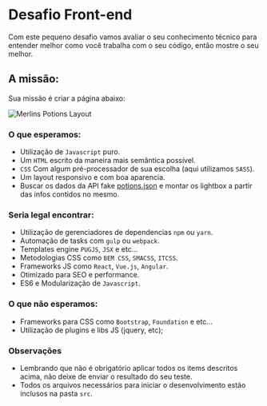 # Desafio Front-end
Com este pequeno desafio vamos avaliar o seu conhecimento técnico para entender melhor como você trabalha com o seu código, então mostre o seu melhor.

## A missão:
Sua missão é criar a página abaixo:

![Merlins Potions Layout](src/assets/images/potions-layout.png)

### O que esperamos:
* Utilização de `Javascript` puro.
* Um `HTML` escrito da maneira mais semântica possível.
* `CSS` Com algum pré-processador de sua escolha (aqui utilizamos `SASS`).
* Um layout responsivo e com boa aparencia.
* Buscar os dados da API fake [potions.json](https://cdn.rawgit.com/LucasRuy/1d4a5d45e2ea204d712d0b324af28bab/raw/342e0e9277be486102543c7f50ef5fcf193234b6/potions.json) e montar os lightbox a partir das infos contidos no mesmo.

### Seria legal encontrar:
* Utilização de gerenciadores de dependencias `npm` ou `yarn`.
* Automação de tasks com `gulp` ou `webpack`.
* Templates engine `PUGJS`, `JSX` e etc...
* Metodologias CSS como `BEM CSS`, `SMACSS`, `ITCSS`.
* Frameworks JS como `React`, `Vue.js`, `Angular`.
* Otimizado para SEO e performance.
* ES6 e Modularização de `Javascript`.


### O que não esperamos:
* Frameworks para CSS como `Bootstrap`, `Foundation` e etc...
* Utilização de plugins e libs JS (jquery, etc);

### Observações
* Lembrando que não é obrigatório aplicar todos os items descritos acima, não deixe de enviar o resultado do seu teste.
* Todos os arquivos necessários para iniciar o desenvolvimento estão inclusos na pasta `src`.
